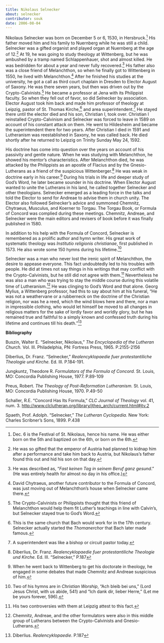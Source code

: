 ```yaml
---
title: Nikolaus Selnecker
about: selnecker
contributor: souk
date: 2006-08-04
---
```


Nikolaus Selnecker was born on December 5 or 6, 1530, in Hersbruck.[^cite1] His father moved him and his family to Nuernberg while he was still a child. Selnecker was a gifted organist and played organ at Nuernberg at the age of 12.[^cite2] At 19, he was going to study theology at Wittenberg, but he was ambushed by a tramp named Schlappenhauer, shot and almost killed. He was bedridden for about a year and never fully recovered.[^cite3] His father also was a close friend of Melanchthon, so when he finally got to Wittenberg in 1550, he lived with Melanchthon.[^cite4] After he finished his studies at the university, he got a call as third court chaplain in Dresden to Elector August of Saxony. He was there seven years, but then was driven out by the Crypto-Calvinists.[^cite5] He became a professor at Jena with its Philippist faculty. So when they fell out of favor, so did Selnecker by association. Elector August took him back and made him professor of theology at Leipzig, pastor of St. Thomas Kirche,[^cite6] and area superintendent.[^cite7] He stayed there until the elector died and his son, Christian I, took over. Christian I reinstalled Crypto-Calvinism and Selnecker was forced to leave in 1589 on account of his constant attack on them. He went to Hildesheim and became the superintendent there for two years. After Christian I died in 1591 and Lutheranism was reestablished in Saxony, he was called back. He died shortly after he returned to Leipzig on Trinity Sunday May 24, 1592.

[^cite1]: Dec. 6 is the Festival of St. Nikolaus, hence his name.  He was either born on the 5th and baptized on the 6th, or born on the 6th.

[^cite2]: He was so gifted that the emperor of Austria had planned to kidnap him after a performance and take him back to Austria, but Nikolaus’s father found this out and hid his son on that day.

[^cite3]: He was described as, “*Fast keinen Tag in seinem Beruf ganz gesund*.”  (He was entirely health for almost no day in his office.)

[^cite4]: David Chytraeus, another future contributor to the Formula of Concord, was just moving out of Melanchthon’s house when Selnecker came there.

[^cite5]: The Crypto-Calvinists or Philippists thought that this friend of Melanchthon would help them fit Luther’s teachings in line with Calvin’s, but Selnecker stayed true to God’s Word.

[^cite6]: This is the same church that Bach would work for in the 17th century.  Selnecker actually started the *Thomanerchor* that Bach later made famous.

[^cite7]: A superintendent was like a bishop or circuit pastor today.

His doctrine has come into question over the years on account of his passivity and gentle nature. When he was studying with Melanchthon, he showed his mentor’s characteristics. After Melanchthon died, he was attacked by the Philippists as an apostle of Flacius and by the Gnesio-Lutherans as a friend of the suspicious Wittenberger.[^cite8] He was weak in doctrine early in his career.[^cite9] During his trials in life and deeper study of God’s Word, he later became sounder in his doctrine. When Elector August wanted to unite the Lutherans in his land, he called together Selnecker and other theologians. Selnecker emerged as a leading force in the talks and told the Elector to send for Andreae to advise them in church unity. The Elector also followed Selnecker’s advice and summoned Chemnitz, Chytraeus, Musculus, and Koerner to Torgau. The Torgau Book, or Formula of Concord was complied during these meetings. Chemnitz, Andreae, and Selnecker were the main editors and revisers of book before it was finally published in 1580.

[^cite8]: Diberlius, Dr. Franz. *Realencyklopaedie fuer protestantiliche Theologie und Kirche*. Ed. III. “Selnecker,” P.187

[^cite9]: When he went back to Wittenberg to get his doctorate in theology, he engaged in some debates that made Chemnitz and Andreae suspicious of him.

In addition to his help with the Formula of Concord, Selnecker is remembered as a prolific author and hymn writer. His great work of systematic theology was *Institutio religionis christianae*, first published in 1573. He also wrote some 150 hymns during his lifetime.[^cite10]

[^cite10]: Two of his hymns are in *Christian Worship*, “Ach bleib bei uns,” (Lord Jesus Christ, with us abide, 541) and “Ich dank dir, lieber Herre,” (Let me be yours forever, 596).

Selnecker was a man who never lost the irenic spirit of Melanchthon, the desire to appease everyone. This fact undoubtedly led to his troubles with people. He did at times not say things in his writings that may conflict with the Crypto-Calvinists, but he still did not agree with them.[^cite11] Nevertheless he was also a man who was trying to stay the middle course during this volatile time of Lutheranism.[^cite12] He was clinging to God’s Word and that alone. Georg Mylius, a Wittenberg professor, had this to say about him at his funeral, “He was not a weathervane or a rubberneck on the doctrine of the Christian religion, nor was he a reed, which the wind blows here and there, nor a man in impressible clothing, who would let himself be moved to all changes in religious matters for the sake of lordly favor and worldly glory, but he has remained true and faithful to a simply known and confessed truth during his lifetime and continues till his death.”[^cite13]

[^cite11]: His two controversies with them at Leipzig attest to this fact.

[^cite12]: Chemnitz, Andreae, and the other formulators were also in this middle group of Lutherans between the Crypto-Calvinists and Gnesio-Lutherans.

[^cite13]: Diberlius. *Realencyklopaedie*. P.187

**Bibliography**
 
Buszin, Walter E. “Selnecker, Nikolaus,” *The Encyclopedia of the Lutheran Church.* Vol. III. Philadelphia, PN: Fortress Press, 1965.   P.2155-2156

Diberlius, Dr. Franz. “Selnecker,” *Realencyklopaedie fuer protestantiliche Theologie und Kirche.* Ed. III.  P.184-191.

Jungkuntz, Theodore R.  *Formulators of the Formula of Concord.* St. Louis, MO: Concordia Publishing House, 1977.  P.89-109

Preus, Robert. *The Theology of Post-Reformation Lutheranism.* St. Louis, MO: Concordia Publishing House, 1970.  P.49-50

Schaller, R.E. “Concord Has Its Formula,” *CLC Journal of Theology* vol. 41, num. 3. http://www.clclutheran.org/library/jtheo_arch/current.html#jtv.2

Spaeth, Prof. Adolph. “Selnecker,” *The Lutheran Cyclopedia.* New York: Charles Scribner’s Sons, 1899.  P.438 